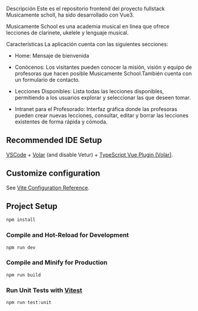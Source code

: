 
Descripción
Este es el repositorio frontend del proyecto fullstack Musicamente scholl, ha sido desarrollado con Vue3.

Musicamente School es una academia musical en línea que ofrece lecciones de clarinete, ukelele y lenguaje musical.

Características
La aplicación cuenta con las siguientes secciones:

- Home: Mensaje de bienvenida

- Conócenos: Los visitantes pueden conocer la misión, visión y equipo de profesoras que hacen posible Musicamente School.También cuenta con un formulario de contacto.

- Lecciones Disponibles: Lista todas las lecciones disponibles, permitiendo a los usuarios explorar y seleccionar las que deseen tomar.

- Intranet para el Profesorado: Interfaz gráfica donde las profesoras pueden crear nuevas lecciones, consultar, editar y borrar las lecciones existentes de forma rápida y cómoda.


## Recommended IDE Setup

[VSCode](https://code.visualstudio.com/) + [Volar](https://marketplace.visualstudio.com/items?itemName=Vue.volar) (and disable Vetur) + [TypeScript Vue Plugin (Volar)](https://marketplace.visualstudio.com/items?itemName=Vue.vscode-typescript-vue-plugin).

## Customize configuration

See [Vite Configuration Reference](https://vitejs.dev/config/).

## Project Setup

```sh
npm install
```

### Compile and Hot-Reload for Development

```sh
npm run dev
```

### Compile and Minify for Production

```sh
npm run build
```

### Run Unit Tests with [Vitest](https://vitest.dev/)

```sh
npm run test:unit
```
